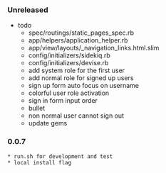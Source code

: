 ### Unreleased
  * todo
    * spec/routings/static_pages_spec.rb
    * app/helpers/application_helper.rb
    * app/view/layouts/_navigation_links.html.slim
    * config/initializers/sidekiq.rb
    * config/initializers/devise.rb
    * add system role for the first user
    * add normal role for signed up users
    * sign up form auto focus on username
    * colorful user role activation
    * sign in form input order
    * bullet
    * non normal user cannot sign out
    * update gems

### 0.0.7
    * run.sh for development and test
    * local install flag
